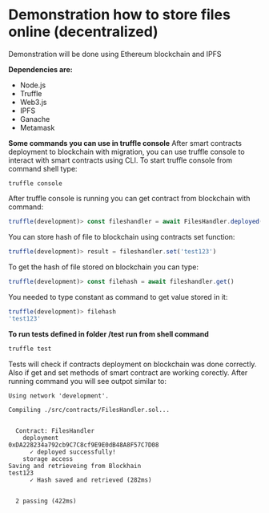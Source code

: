 # Demonstration how to store files online (decentralized)


Demonstration will be done using Ethereum blockchain and IPFS

**Dependencies are:**
- Node.js
- Truffle
- Web3.js
- IPFS
- Ganache
- Metamask


**Some commands you can use in truffle console**
After smart contracts deployment to blockchain with migration, you can use truffle console to interact with smart contracts using CLI. To start truffle console from command shell type:
```shell
truffle console
```
After truffle console is running you can get contract from blockchain with command:
```javascript
truffle(development)> const fileshandler = await FilesHandler.deployed()
```
You can store hash of file to blockchain using contracts set function:
```javascript
truffle(development)> result = fileshandler.set('test123')
```
To get the hash of file stored on blockchain you can type:
```javascript
truffle(development)> const filehash = await fileshandler.get()
```
You needed to type constant as command to get value stored in it:
```javascript
truffle(development)> filehash
'test123'
```

**To run tests defined in folder /test run from shell command**  
```javascript
truffle test
```
Tests will check if contracts deployment on blockchain was done correctly.  Also if get and set methods of smart contract are working corectly. After running command you will see outpot similar to:
```shell
Using network 'development'.

Compiling ./src/contracts/FilesHandler.sol...


  Contract: FilesHandler
    deployment
0xDA228234a792cb9C7C8cf9E9E0dB48A8F57C7D08
      ✓ deployed successfully!
    storage access
Saving and retrieveing from Blockhain
test123
      ✓ Hash saved and retrieved (282ms)


  2 passing (422ms)

```
